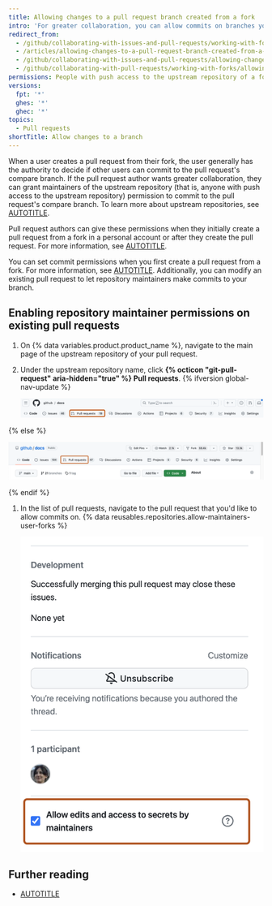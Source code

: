 ```yaml
---
title: Allowing changes to a pull request branch created from a fork
intro: 'For greater collaboration, you can allow commits on branches you''ve created from forks in your personal account.'
redirect_from:
  - /github/collaborating-with-issues-and-pull-requests/working-with-forks/allowing-changes-to-a-pull-request-branch-created-from-a-fork
  - /articles/allowing-changes-to-a-pull-request-branch-created-from-a-fork
  - /github/collaborating-with-issues-and-pull-requests/allowing-changes-to-a-pull-request-branch-created-from-a-fork
  - /github/collaborating-with-pull-requests/working-with-forks/allowing-changes-to-a-pull-request-branch-created-from-a-fork
permissions: People with push access to the upstream repository of a fork in a personal account can commit to the forked branches.
versions:
  fpt: '*'
  ghes: '*'
  ghec: '*'
topics:
  - Pull requests
shortTitle: Allow changes to a branch
---
```

When a user creates a pull request from their fork, the user generally has the authority to decide if other users can commit to the pull request's compare branch. If the pull request author wants greater collaboration, they can grant maintainers of the upstream repository (that is, anyone with push access to the upstream repository) permission to commit to the pull request's compare branch. To learn more about upstream repositories, see [AUTOTITLE](/pull-requests/collaborating-with-pull-requests/working-with-forks/about-forks).

Pull request authors can give these permissions when they initially create a pull request from a fork in a personal account or after they create the pull request. For more information, see [AUTOTITLE](/pull-requests/collaborating-with-pull-requests/proposing-changes-to-your-work-with-pull-requests/creating-a-pull-request-from-a-fork).

You can set commit permissions when you first create a pull request from a fork. For more information, see [AUTOTITLE](/pull-requests/collaborating-with-pull-requests/proposing-changes-to-your-work-with-pull-requests/creating-a-pull-request-from-a-fork). Additionally, you can modify an existing pull request to let repository maintainers make commits to your branch.

## Enabling repository maintainer permissions on existing pull requests

1. On {% data variables.product.product_name %}, navigate to the main page of the upstream repository of your pull request.
1. Under the upstream repository name, click **{% octicon "git-pull-request" aria-hidden="true" %} Pull requests**.
{% ifversion global-nav-update %}

   ![Screenshot of the main page of a repository. In the horizontal navigation bar, a tab, labeled "Pull requests," is outlined in dark orange.](/assets/images/help/repository/repo-tabs-pull-requests-global-nav-update.png)

{% else %}

   ![Screenshot of the main page of a repository. In the horizontal navigation bar, a tab, labeled "Pull requests," is outlined in dark orange.](/assets/images/help/repository/repo-tabs-pull-requests.png)

{% endif %}
1. In the list of pull requests, navigate to the pull request that you'd like to allow commits on.
{% data reusables.repositories.allow-maintainers-user-forks %}

   ![Screenshot of a pull request. On the bottom right, the "Allow edits and access to secrets by maintainers" checkbox is enabled and outlined in orange.](/assets/images/help/pull_requests/allow-edits-and-access-by-maintainers.png)

## Further reading

* [AUTOTITLE](/pull-requests/collaborating-with-pull-requests/proposing-changes-to-your-work-with-pull-requests/committing-changes-to-a-pull-request-branch-created-from-a-fork)
